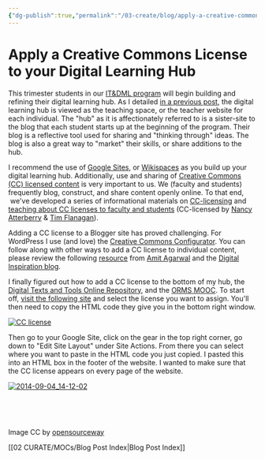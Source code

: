 ```yaml
---
{"dg-publish":true,"permalink":"/03-create/blog/apply-a-creative-commons-license-to-your-digital-learning-hub/","title":"Apply a Creative Commons License to your Digital Learning Hub","tags":["creative-commons","digital-learning-hub","google-sites"]}
---
```



# Apply a Creative Commons License to your Digital Learning Hub

This trimester students in our [IT&DML program](https://twitter.com/itdml) will begin building and refining their digital learning hub. As I detailed [in a previous post](http://wiobyrne.com/use-google-sites-for-educators-to-build-your-own-digital-learning-hub/), the digital learning hub is viewed as the teaching space, or the teacher website for each individual. The "hub" as it is affectionately referred to is a sister-site to the blog that each student starts up at the beginning of the program. Their blog is a reflective tool used for sharing and "thinking through" ideas. The blog is also a great way to "market" their skills, or share additions to the hub.

I recommend the use of [Google Sites](https://sites.google.com/site/textsandtools/techtutorials/google-sites), or [Wikispaces](https://sites.google.com/site/textsandtools/techtutorials/wikispaces) as you build up your digital learning hub. Additionally, use and sharing of [Creative Commons (CC) licensed content](http://wiobyrne.com/tag/creative-commons/) is very important to us. We (faculty and students) frequently blog, construct, and share content openly online. To that end,  we've developed a series of informational materials on [CC-licensing](https://sites.google.com/site/textsandtools/creative-commons) and [teaching about CC licenses to faculty and students](https://sites.google.com/site/textsandtools/creative-commons/copyright-fair-use-creative-commons-learning-module) (CC-licensed by [Nancy Atterberry](https://twitter.com/NancyAtterberry) & [Tim Flanagan](https://twitter.com/TFlanagan01)).

Adding a CC license to a Blogger site has proved challenging. For WordPress I use (and love) the [Creative Commons Configurator](https://wordpress.org/plugins/creative-commons-configurator-1/). You can follow along with other ways to add a CC license to individual content, please review the following [resource](http://www.labnol.org/software/tutorials/apply-creative-commons-license/2002/) from [Amit Agarwal](https://twitter.com/labnol) and the [Digital Inspiration blog](http://www.labnol.org/).

I finally figured out how to add a CC license to the bottom of my hub, the [Digital Texts and Tools Online Repository](https://sites.google.com/site/textsandtools/), and the [ORMS MOOC](https://sites.google.com/site/ormsmodel/). To start off, [visit the following site](http://creativecommons.org/choose/) and select the license you want to assign. You'll then need to copy the HTML code they give you in the bottom right window.

[![CC license](images/CC-license.gif)](http://wiobyrne.com/wp-content/uploads/2014/09/CC-license.gif)

Then go to your Google Site, click on the gear in the top right corner, go down to "Edit Site Layout" under Site Actions. From there you can select where you want to paste in the HTML code you just copied. I pasted this into an HTML box in the footer of the website. I wanted to make sure that the CC license appears on every page of the website.

[![2014-09-04_14-12-02](images/2014-09-04_14-12-02.gif)](http://wiobyrne.com/wp-content/uploads/2014/09/2014-09-04_14-12-02.gif)

 

 

Image CC by [opensourceway](https://www.flickr.com/photos/opensourceway/5537457437/in/set-72157625612605617)

[[02 CURATE/MOCs/Blog Post Index\|Blog Post Index]]